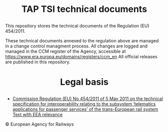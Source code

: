 # <p align="center">TAP TSI technical documents</p>
  
This repository stores the technical documents of the Regulation (EU) 454/2011.

These technical documents annexed to the regulation above are managed in a change control managment process. All changes are logged and managed in the CCM register of the Agency, accessible at https://www.era.europa.eu/domains/registers/ccm_en All official releases are published in this repository.

# <p align="center">Legal basis</p>
    
- [Commission Regulation (EU) No 454/2011 of 5 May 2011 on the technical specification for interoperability relating to the subsystem ‘telematics applications for passenger services’ of the trans-European rail system Text with EEA relevance](https://eur-lex.europa.eu/legal-content/EN/TXT/?uri=uriserv%3AOJ.L_.2011.123.01.0011.01.ENG)

© European Agency for Railways

